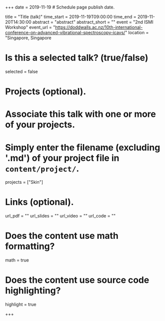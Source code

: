 +++
date = 2019-11-19 # Schedule page publish date.

title = "Title (talk)"
time_start = 2019-11-19T09:00:00
time_end = 2019-11-20T14:30:00
abstract = "abstract"
abstract_short = ""
event = "2nd ISMI Workshop"
event_url = "https://doddwalls.ac.nz/10th-international-conference-on-advanced-vibrational-spectroscopy-icavs/"
location = "Singapore, Singapore

# Is this a selected talk? (true/false)
selected = false



# Projects (optional).
#   Associate this talk with one or more of your projects.
#   Simply enter the filename (excluding '.md') of your project file in `content/project/`.
projects = ["Skin"]

# Links (optional).
url_pdf = ""
url_slides = ""
url_video = ""
url_code = ""

# Does the content use math formatting?
math = true

# Does the content use source code highlighting?
highlight = true

+++
